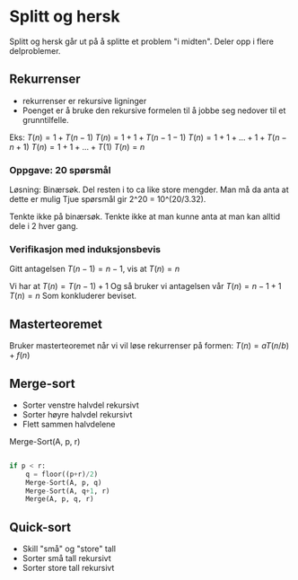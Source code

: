 # Splitt og hersk

Splitt og hersk går ut på å splitte et problem "i midten". Deler opp i flere delproblemer.

## Rekurrenser 

* rekurrenser er rekursive ligninger
* Poenget er å bruke den rekursive formelen til å jobbe seg nedover til et grunntilfelle.

Eks:
$T(n) = 1 + T(n-1)$
$T(n) = 1 + 1 + T(n-1-1)$
$T(n) = 1 + 1 + ... + 1 + T(n-n+1)$
$T(n) = 1 + 1 + ... + T(1)$
$T(n) = n$

### Oppgave: 20 spørsmål

Løsning: Binærsøk. Del resten i to ca like store mengder. Man må da anta at dette er mulig
Tjue spørsmål gir 2^20 = 10^(20/3.32).

Tenkte ikke på binærsøk. Tenkte ikke at man kunne anta at man kan alltid dele i 2 hver gang.

### Verifikasjon med induksjonsbevis

Gitt antagelsen $T(n-1) = n - 1$, vis at $T(n) = n$

Vi har at
$T(n) = T(n-1) + 1$
Og så bruker vi antagelsen vår
$T(n) = n - 1 + 1$
$T(n) = n$
Som konkluderer beviset.

## Masterteoremet

Bruker masterteoremet når vi vil løse rekurrenser på formen:
$T(n) = aT(n/b) + f(n)$

## Merge-sort

* Sorter venstre halvdel rekursivt
* Sorter høyre halvdel rekursivt
* Flett sammen halvdelene

Merge-Sort(A, p, r)

```python

if p < r:
    q = floor((p+r)/2)
    Merge-Sort(A, p, q)
    Merge-Sort(A, q+1, r)
    Merge(A, p, q, r)
```

## Quick-sort

* Skill "små" og "store" tall
* Sorter små tall rekursivt
* Sorter store tall rekursivt
